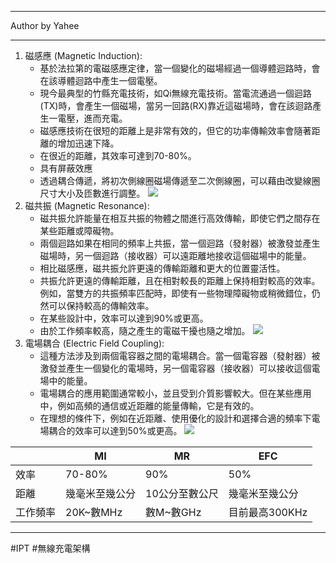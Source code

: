 ----------------------------------------------------------------------------

Author by Yahee

-------------------------------------------------------------------------------
1. 磁感應 (Magnetic Induction):
	- 基於法拉第的電磁感應定律，當一個變化的磁場經過一個導體迴路時，會在該導體迴路中產生一個電壓。
	- 現今最典型的竹縣充電技術，如Qi無線充電技術。當電流通過一個迴路(TX)時，會產生一個磁場，當另一回路(RX)靠近這磁場時，會在該迴路產生一電壓，進而充電。
	- 磁感應技術在很短的距離上是非常有效的，但它的功率傳輸效率會隨著距離的增加迅速下降。
	- 在很近的距離，其效率可達到70-80%。
	- 具有屏蔽效應
	- 透過耦合傳遞，將初次側線圈磁場傳遞至二次側線圈，可以藉由改變線圈尺寸大小及匝數進行調整。
	![](D:\Obsidian\Data\Picture\IPT\IPT_MI.png)
1.  磁共振 (Magnetic Resonance):
	- 磁共振允許能量在相互共振的物體之間進行高效傳輸，即使它們之間存在某些距離或障礙物。
	- 兩個迴路如果在相同的頻率上共振，當一個迴路（發射器）被激發並產生磁場時，另一個迴路（接收器）可以遠距離地接收這個磁場中的能量。
	- 相比磁感應，磁共振允許更遠的傳輸距離和更大的位置靈活性。
	- 共振允許更遠的傳輸距離，且在相對較長的距離上保持相對較高的效率。例如，當雙方的共振頻率匹配時，即使有一些物理障礙物或稍微錯位，仍然可以保持較高的傳輸效率。
	- 在某些設計中，效率可以達到90%或更高。
	- 由於工作頻率較高，隨之產生的電磁干擾也隨之增加。
	![](D:\Obsidian\Data\Picture\IPT\IPT_MR.png)
1. 電場耦合 (Electric Field Coupling):
	- 這種方法涉及到兩個電容器之間的電場耦合。當一個電容器（發射器）被激發並產生一個變化的電場時，另一個電容器（接收器）可以接收這個電場中的能量。
	- 電場耦合的應用範圍通常較小，並且受到介質影響較大。但在某些應用中，例如高頻的通信或近距離的能量傳輸，它是有效的。
	- 在理想的條件下，例如在近距離、使用優化的設計和選擇合適的頻率下電場耦合的效率可以達到50%或更高。
	![](D:\Obsidian\Data\Picture\IPT\IPT_EFC.png)



|       | MI | MR | EFC |
| ----- |-------|----|-----|
| 效率  | 70-80% | 90% | 50% |
| 距離  | 幾毫米至幾公分 | 10公分至數公尺 | 幾毫米至幾公分 |
| 工作頻率 | 20K~數MHz | 數M~數GHz | 目前最高300KHz|

-------------------------------------------------------------------------------
#IPT #無線充電架構
